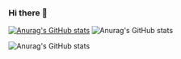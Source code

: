 ### Hi there 👋

[![Anurag's GitHub stats](https://github-readme-stats.vercel.app/api?username=senia1)](https://github.com/anuraghazra/github-readme-stats)
![Anurag's GitHub stats](https://github-readme-stats.vercel.app/api?username=senia1&hide=contribs,prs)

![Anurag's GitHub stats](https://github-readme-stats.vercel.app/api?username=senia1&count_private=true)
